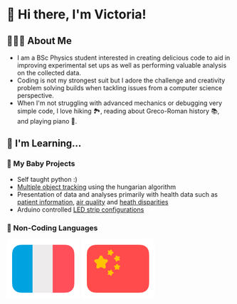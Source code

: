 # 👋 Hi there, I'm Victoria!

## 👩🏻‍💻 About Me
- I am a BSc Physics student interested in creating delicious code to aid in improving experimental set ups as well as performing valuable analysis on the collected data.
- Coding is not my strongest suit but I adore the challenge and creativity problem solving builds when tackling issues from a computer science perspective. 
- When I'm not struggling with advanced mechanics or debugging very simple code, I love hiking 🏞️, reading about Greco-Roman history 📚, and playing piano 🎹. 

## 🌱 I'm Learning...
### 🌿 My Baby Projects
- Self taught python :)
- [Multiple object tracking](https://github.com/physicskitten/droplet_tracker_original) using the hungarian algorithm
- Presentation of data and analyses primarily with health data such as [patient information](https://github.com/physicskitten/Patient-Information-Study), [air quality](https://github.com/physicskitten/Air-Quality-Study) and [heath disparities](https://github.com/physicskitten/Health-Disparities-Study)
- Arduino controlled [LED strip configurations](https://github.com/physicskitten/LED_lightstrip)

### 🌿 Non-Coding Languages
[![french flag](Assets/french-flag-round.svg)](https://www.duolingo.com/profile/plm786)
[![chinese flag](Assets/chinese-flag-round.svg)](https://www.duolingo.com/profile/plm786)

